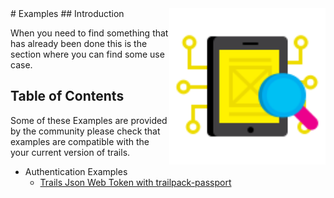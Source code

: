 <img width="250px" align="right" src="../assets/img/examples/search-icon.png">
# Examples
## Introduction

When you need to find something that has already been done this is the section where you can find some use case.

## Table of Contents

Some of these Examples are provided by the community please check that examples are compatible with the your current version of trails.


* Authentication Examples
  * [Trails Json Web Token with trailpack-passport](https://github.com/FriendsOfTrails/trails-jwt-auth-example)
